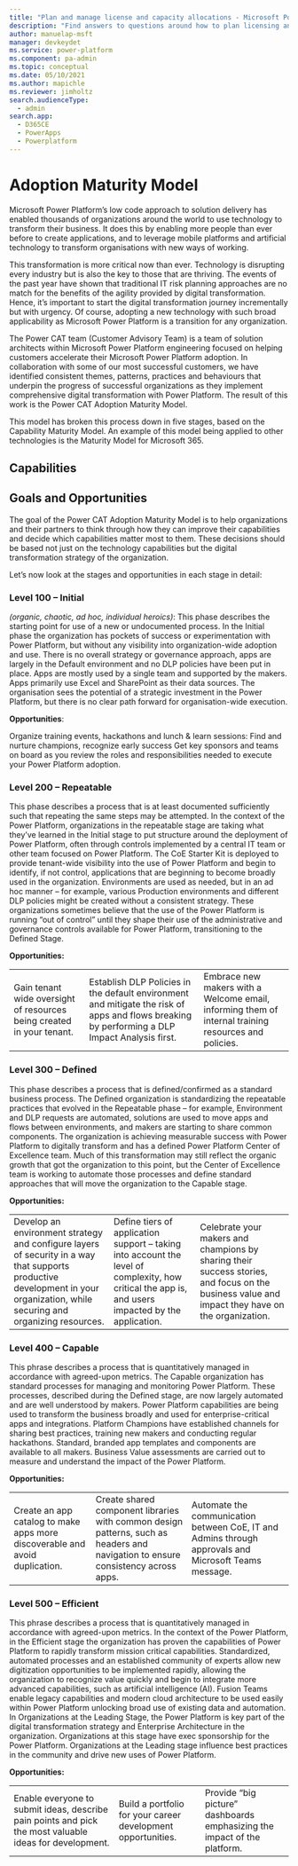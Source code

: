 ```yaml
---
title: "Plan and manage license and capacity allocations - Microsoft Power Platform | MicrosoftDocs"
description: "Find answers to questions around how to plan licensing and capacity for your organization's or team's applications or processes."
author: manuelap-msft
manager: devkeydet
ms.service: power-platform
ms.component: pa-admin
ms.topic: conceptual
ms.date: 05/10/2021
ms.author: mapichle
ms.reviewer: jimholtz
search.audienceType: 
  - admin
search.app: 
  - D365CE
  - PowerApps
  - Powerplatform
---
```


# Adoption Maturity Model

Microsoft Power Platform’s low code approach to solution delivery has enabled thousands of organizations around the world to use technology to transform their business. It does this by enabling more people than ever before to create applications, and to leverage mobile platforms and artificial technology to transform organisations with new ways of working.

This transformation is more critical now than ever.  Technology is disrupting every industry but is also the key to those that are thriving.  The events of the past year have shown that traditional IT risk planning approaches are no match for the benefits of the agility provided by digital transformation.  Hence, it’s important to start the digital transformation journey incrementally but with urgency. Of course, adopting a new technology with such broad applicability as Microsoft Power Platform is a transition for any organization.

The Power CAT team (Customer Advisory Team) is a team of solution architects within Microsoft Power Platform engineering focused on helping customers accelerate their Microsoft Power Platform adoption. In collaboration with some of our most successful customers, we have identified consistent themes, patterns, practices and behaviours that underpin the progress of successful organizations as they implement comprehensive digital transformation with Power Platform. The result of this work is the Power CAT Adoption Maturity Model.

This model has broken this process down in five stages, based on the Capability Maturity Model. An example of this model being applied to other technologies is the  Maturity Model for Microsoft 365.

## Capabilities

## Goals and Opportunities

The goal of the Power CAT Adoption Maturity Model is to help organizations and their partners to think through how they can improve their capabilities and decide which capabilities matter most to them. These decisions should be based not just on the technology capabilities but the digital transformation strategy of the organization.

Let’s now look at the stages and opportunities in each stage in detail:

### Level 100 – Initial

*(organic, chaotic, ad hoc, individual heroics)*: This phase describes the starting point for use of a new or undocumented process. In the Initial phase the organization has pockets of success or experimentation with Power Platform, but without any visibility into organization-wide adoption and use.  There is no overall strategy or governance approach, apps are largely in the Default environment and no DLP policies have been put in place.  Apps are mostly used by a single team and supported by the makers. Apps primarily use Excel and SharePoint as their data sources. The organisation sees the potential of a strategic investment in the Power Platform, but there is no clear path forward for organisation-wide execution.

**Opportunities**:
	
Organize training events, hackathons and lunch & learn sessions:	Find and nurture champions, recognize early success	Get key sponsors and teams on board as you review the roles and responsibilities needed to execute your Power Platform adoption.

### Level 200 – Repeatable

This phase describes a process that is at least documented sufficiently such that repeating the same steps may be attempted. In the context of the Power Platform, organizations in the repeatable stage are taking what they’ve learned in the Initial stage to put structure around the deployment of Power Platform, often through controls implemented by a central IT team or other team focused on Power Platform.  The CoE Starter Kit is deployed to provide tenant-wide visibility into the use of Power Platform and begin to identify, if not control, applications that are beginning to become broadly used in the organization. Environments are used as needed, but in an ad hoc manner – for example, various Production environments and different DLP policies might be created without a consistent strategy. These organizations sometimes believe that the use of the Power Platform is running “out of control” until they shape their use of the administrative and governance controls available for Power Platform, transitioning to the Defined Stage.

**Opportunities:**

|  |   | |
|----------|-----------|------------|
|Gain tenant wide oversight of resources being created in your tenant.     |Establish DLP Policies in the default environment and mitigate the risk of apps and flows breaking by performing a DLP Impact Analysis first.      |Embrace new makers with a Welcome email, informing them of internal training resources and policies. |

### Level 300 – Defined

This phase describes a process that is defined/confirmed as a standard business process. The Defined organization is standardizing the repeatable practices that evolved in the Repeatable phase – for example, Environment and DLP requests are automated, solutions are used to move apps and flows between environments, and makers are starting to share common components. The organization is achieving measurable success with Power Platform to digitally transform and has a defined Power Platform Center of Excellence team.  Much of this transformation may still reflect the organic growth that got the organization to this point, but the Center of Excellence team is working to automate those processes and define standard approaches that will move the organization to the Capable stage.

**Opportunities:**

|  |   | |
|----------|-----------|------------|
|Develop an environment strategy and configure layers of security in a way that supports productive development in your organization, while securing and organizing resources.|Define tiers of application support – taking into account the level of complexity, how critical the app is, and users impacted by the application. |Celebrate your makers and champions by sharing their success stories, and focus on the business value and impact they have on the organization. |

### Level 400 – Capable

This phrase describes a process that is quantitatively managed in accordance with agreed-upon metrics. The Capable organization has standard processes for managing and monitoring Power Platform.  These processes, described during the Defined stage, are now largely automated and are well understood by makers.  Power Platform capabilities are being used to transform the business broadly and used for enterprise-critical apps and integrations. Platform Champions have established channels for sharing best practices, training new makers and conducting regular hackathons.  Standard, branded app templates and components are available to all makers. Business Value assessments are carried out to measure and understand the impact of the Power Platform.

**Opportunities:**

|  |   | |
|----------|-----------|------------|
|Create an app catalog to make apps more discoverable and avoid duplication.|Create shared component libraries with common design patterns, such as headers and navigation to ensure consistency across apps. |Automate the communication between CoE, IT and Admins through approvals and Microsoft Teams message. | Define key responsibilities for your CoE, Admins and Makers and ensure they are understood and agreed to by everyone. |

### Level 500 – Efficient

This phrase describes a process that is quantitatively managed in accordance with agreed-upon metrics.  In the context of the Power Platform, in the Efficient stage the organization has proven the capabilities of Power Platform to rapidly transform mission critical capabilities.  Standardized, automated processes and an established community of experts allow new digitization opportunities to be implemented rapidly, allowing the organization to recognize value quickly and begin to integrate more advanced capabilities, such as artificial intelligence (AI). Fusion Teams enable legacy capabilities and modern cloud architecture to be used easily within Power Platform unlocking broad use of existing data and automation. In Organizations at the Leading Stage, the Power Platform is key part of the digital transformation strategy and Enterprise Architecture in the organization. Organizations at this stage have exec sponsorship for the Power Platform. Organizations at the Leading stage influence best practices in the community and drive new uses of Power Platform.

**Opportunities:**

|  |   | |
|----------|-----------|------------|
|Enable everyone to submit ideas, describe pain points and pick the most valuable ideas for development.|Build a portfolio for your career development opportunities. |	Provide “big picture” dashboards emphasizing the impact of the platform. |